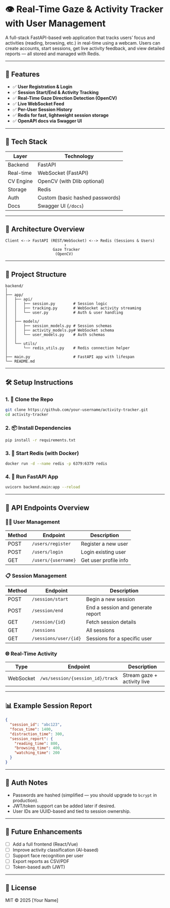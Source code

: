 # 👁️ Real-Time Gaze & Activity Tracker with User Management

A full-stack FastAPI-based web application that tracks users’ focus and activities (reading, browsing, etc.) in real-time using a webcam. Users can create accounts, start sessions, get live activity feedback, and view detailed reports — all stored and managed with Redis.

---

## 🚀 Features

- ✅ **User Registration & Login**
- ✅ **Session Start/End & Activity Tracking**
- ✅ **Real-Time Gaze Direction Detection (OpenCV)**
- ✅ **Live WebSocket Feed**
- ✅ **Per-User Session History**
- ✅ **Redis for fast, lightweight session storage**
- ✅ **OpenAPI docs via Swagger UI**

---

## 🧱 Tech Stack

| Layer      | Technology                |
|------------|---------------------------|
| Backend    | FastAPI                   |
| Real-time  | WebSocket (FastAPI)       |
| CV Engine  | OpenCV (with Dlib optional) |
| Storage    | Redis                     |
| Auth       | Custom (basic hashed passwords) |
| Docs       | Swagger UI (`/docs`)      |

---

## 🧠 Architecture Overview

```
Client <--> FastAPI (REST/WebSocket) <--> Redis (Sessions & Users)
                          ↑
                     Gaze Tracker
                      (OpenCV)
```

---

## 📁 Project Structure

```
backend/
│
├── app/
│   ├── api/
│   │   ├── session.py        # Session logic
│   │   ├── tracking.py       # WebSocket activity streaming
│   │   └── user.py           # Auth & user handling
│   │
│   ├── models/
│   │   ├── session_models.py # Session schemas
│   │   ├── activity_models.py# WebSocket schema
│   │   └── user_models.py    # Auth schemas
│   │
│   └── utils/
│       └── redis_utils.py    # Redis connection helper
│
├── main.py                   # FastAPI app with lifespan
└── README.md
```

---

## 🛠️ Setup Instructions

### 1. 🔀 Clone the Repo
```bash
git clone https://github.com/your-username/activity-tracker.git
cd activity-tracker
```

### 2. 📦 Install Dependencies
```bash
pip install -r requirements.txt
```

### 3. 🧠 Start Redis (with Docker)
```bash
docker run -d --name redis -p 6379:6379 redis
```

### 4. 🚀 Run FastAPI App
```bash
uvicorn backend.main:app --reload
```

---

## 📡 API Endpoints Overview

### 🧝‍♂️ User Management
| Method | Endpoint              | Description               |
|--------|-----------------------|---------------------------|
| POST   | `/users/register`     | Register a new user       |
| POST   | `/users/login`        | Login existing user       |
| GET    | `/users/{username}`   | Get user profile info     |

### 📋 Session Management
| Method | Endpoint              | Description                       |
|--------|-----------------------|-----------------------------------|
| POST   | `/session/start`      | Begin a new session               |
| POST   | `/session/end`        | End a session and generate report |
| GET    | `/session/{id}`       | Fetch session details             |
| GET    | `/sessions`           | All sessions                      |
| GET    | `/sessions/user/{id}` | Sessions for a specific user      |

### 🌐 Real-Time Activity
| Type     | Endpoint                            | Description                    |
|----------|-------------------------------------|--------------------------------|
| WebSocket| `/ws/session/{session_id}/track`    | Stream gaze + activity live    |

---

## 📊 Example Session Report

```json
{
  "session_id": "abc123",
  "focus_time": 1400,
  "distraction_time": 300,
  "session_report": {
    "reading_time": 800,
    "browsing_time": 400,
    "watching_time": 200
  }
}
```

---

## 🔐 Auth Notes

- Passwords are hashed (simplified — you should upgrade to `bcrypt` in production).
- JWT/token support can be added later if desired.
- User IDs are UUID-based and tied to session ownership.

---

## 🌟 Future Enhancements

- [ ] Add a full frontend (React/Vue)
- [ ] Improve activity classification (AI-based)
- [ ] Support face recognition per user
- [ ] Export reports as CSV/PDF
- [ ] Token-based auth (JWT)

---

## 📃 License

MIT © 2025 [Your Name]